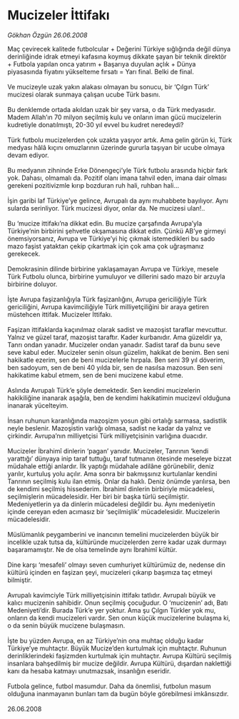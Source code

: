 # Mucizeler İttifakı

*Gökhan Özgün 26.06.2008*

<div class="taraf_structure_2col_1zq">
<div class="margen_n">



 <p>Maç çevirecek kalitede futbolcular + Değerini Türkiye sığlığında değil dünya derinliğinde idrak etmeyi kafasına koymuş dikkate şayan bir teknik direktör + Futbola yapılan onca yatırım + Başarıya duyulan açlık + Dünya piyasasında fiyatını yükselteme fırsatı = Yarı final. Belki de final.<br/>
<br/>
Ve mucizeyle uzak yakın alakası olmayan bu sonucu, bir ‘Çılgın Türk’ mucizesi olarak sunmaya çalışan ucube Türk basını.<br/>
<br/>
Bu denklemde ortada akıldan uzak bir şey varsa, o da Türk medyasıdır. Madem Allah’ın 70 milyon seçilmiş kulu ve onların iman gücü mucizelerin kudretiyle donatılmıştı, 20-30 yıl evvel bu kudret neredeydi?<br/>
<br/>
Türk futbolu mucizelerden çok uzakta yaşıyor artık. Ama gelin görün ki, Türk medyası hâlâ kıçını omuzlarının üzerinde gururla taşıyan bir ucube olmaya devam ediyor. <br/>
<br/>
Bu medyanın zihninde Erke Dönengeçi’yle Türk futbolu arasında hiçbir fark yok. Dahası, olmamalı da. Pozitif olanı imana tahvil eden, imana dair olması gerekeni pozitivizmle kırıp bozduran ruh hali, ruhban hali...<br/>
<br/>
İşin garibi laf Türkiye’ye gelince, Avrupalı da aynı muhabbete bayılıyor. Aynı sularda serinliyor. Türk mucizesi diyor, onlar da. Ne mucizesi ulan!..<br/>
<br/>
Bu ‘mucize ittifakı’na dikkat edin. Bu mucize çarşafında Avrupa’yla Türkiye’nin birbirini şehvetle okşamasına dikkat edin. Çünkü AB’ye girmeyi önemsiyorsanız, Avrupa ve Türkiye’yi hiç çıkmak istemedikleri bu sado mazo faşist yataktan çekip çıkartmak için çok ama çok uğraşmanız gerekecek. <br/>
<br/>
Demokrasinin dilinde birbirine yaklaşamayan Avrupa ve Türkiye, mesele Türk Futbolu olunca, birbirine yumuluyor ve dillerini sado mazo bir arzuyla birbirine doluyor.<br/>
<br/>
İşte Avrupa faşizanlığıyla Türk faşizanlığını, Avrupa gericiliğiyle Türk gericiliğini, Avrupa kavimciliğiyle Türk milliyetçiliğini bir araya getiren müstehcen ittifak. Mucizeler İttifakı.<br/>
<br/>
Faşizan ittifaklarda kaçınılmaz olarak sadist ve mazoşist taraflar mevcuttur. Yalnız ve güzel taraf, mazoşist taraftır. Kader kurbanıdır. Ama güzeldir ya, Tanrı ondan yanadır. Mucizeler ondan yanadır. Sadist taraf da bunu seve seve kabul eder. Mucizeler senin olsun güzelim, hakikat de benim. Ben seni hakikatle ezerim, sen de beni mucizelerle hırpala. Ben seni 39 yıl döverim, ben sadoyum, sen de beni 40 yılda bir, sen de nasılsa mazosun. Ben seni hakikatime kabul etmem, sen de beni mucizene kabul etme.<br/>
<br/>
Aslında Avrupalı Türk’e şöyle demektedir. Sen kendini mucizelerin hakikiliğine inanarak aşağıla, ben de kendimi hakikatimin mucizevî olduğuna inanarak yücelteyim.<br/>
<br/>
İnsan ruhunun karanlığında mazoşizm yosun gibi ortalığı sarmasa, sadistlik neyle beslenir. Mazoşistin varlığı olmasa, sadist ne kadar da yalnız ve çirkindir. Avrupa’nın milliyetçisi Türk milliyetçisinin varlığına duacıdır.<br/>
<br/>
Mucizeler İbrahimî dinlerin ‘pagan’ yanıdır. Mucizeler, Tanrının ‘kendi yarattığı’ dünyaya inip taraf tuttuğu, taraf tutmanın ötesinde meseleye bizzat müdahale ettiği anlardır. İlk yaptığı müdahale adilâne görünebilir, deniz yarılır, kurtuluş yolu açılır. Ama sonra bir bakmışsınız kurtulanlar kendini Tanrının seçilmiş kulu ilan etmiş. Onlar da haklı. Deniz önümde yarılırsa, ben de kendimi seçilmiş hissederim. İbrahimî dinlerin birbiriyle mücadelesi, seçilmişlerin mücadelesidir. Her biri bir başka türlü seçilmiştir. Medeniyetlerin ya da dinlerin mücadelesi değildir bu. Aynı medeniyetin içinde cereyan eden acımasız bir ‘seçilmişlik’ mücadelesidir. Mucizelerin mücadelesidir.<br/>
<br/>
Müslümanlık peygamberini ve inancının temelini mucizelerden büyük bir incelikle uzak tutsa da, kültüründe mucizelerden zerre kadar uzak durmayı başaramamıştır. Ne de olsa temelinde aynı İbrahimî kültür.<br/>
<br/>
Dine karşı ‘mesafeli’ olmayı seven cumhuriyet kültürümüz de, nedense din kültürü içinden en faşizan şeyi, mucizeleri çıkarıp başımıza taç etmeyi bilmiştir.<br/>
<br/>
Avrupalı kavimciyle Türk milliyetçisinin ittifakı tatlıdır. Avrupalı büyük ve kalıcı mucizenin sahibidir. Onun seçilmiş çocuğudur. O ‘mucizenin’ adı, Batı Medeniyeti’dir. Burada Türk’e yer yoktur. Ama şu Çılgın Türkler yok mu, onların da kendi mucizeleri vardır. Sen onun küçük mucizelerine bulaşma ki, o da senin büyük mucizene bulaşmasın.<br/>
<br/>
İşte bu yüzden Avrupa, en az Türkiye’nin ona muhtaç olduğu kadar Türkiye’ye muhtaçtır. Büyük Mucize’den kurtulmak için muhtaçtır. Ruhunun derinliklerindeki faşizmden kurtulmak için muhtaçtır. Avrupa Kültürü seçilmiş insanlara bahşedilmiş bir mucize değildir. Avrupa Kültürü, dışardan naklettiği kanı da hesaba katmayı unutmazsak, insanlığın eseridir.<br/>
<br/>
Futbola gelince, futbol masumdur. Daha da önemlisi, futbolun masum olduğuna inanmayanın bunları tam da bugün böyle görebilmesi imkânsızdır.<br/>
<br/>
26.06.2008</p>

<br/>


<div id="taraf_not">
</div>

</div>


</div>
